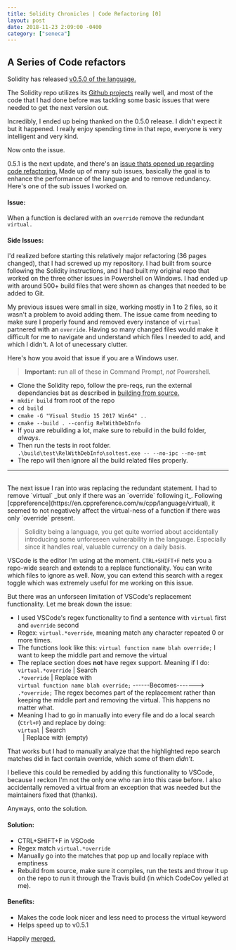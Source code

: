 ```yaml
---
title: Solidity Chronicles | Code Refactoring [0]
layout: post
date: 2018-11-23 2:09:00 -0400
category: ["seneca"]
---
```


## A Series of Code refactors

Solidity has released [v0.5.0 of the language.](https://github.com/ethereum/solidity/releases)  

The Solidity repo utilizes its [Github projects](https://github.com/ethereum/solidity/projects) really well, and most of the code that I had done before 
was tackling some basic issues that were needed to get the next version out.

Incredibly, I ended up being thanked on the 0.5.0 release. I didn't expect it but it happened. I really enjoy spending time in that repo, everyone is very
intelligent and very kind. 

Now onto the issue.

0.5.1 is the next update, and there's an [issue thats opened up regarding code refactoring.](https://github.com/ethereum/solidity/issues/5168) Made up of many sub issues, basically the goal is to enhance the performance of the language and to remove redundancy. Here's one of the sub issues I worked on.

#### **Issue:**  
When a function is declared with an `override` remove the redundant `virtual.`

#### **Side Issues:** 

I'd realized before starting this relatively major refactoring (36 pages changed), that I had screwed up my repository. I had built from source following the Solidity instructions, and I had built my original repo that worked on the three other issues in Powershell on Windows. I had ended up with around 500+ build files that were shown as changes that needed to be added to Git.   

My previous issues were small in size, working mostly in 1 to 2 files, so it wasn't a problem to avoid adding them. The issue came from needing to make sure I properly found and removed every instance of `virtual` partnered with an `override`. Having so many changed files would make it difficult for me to navigate and understand which files I needed to add, and which I didn't. A lot of unecessary clutter.

Here's how you avoid that issue if you are a Windows user. 

> **Important:** run all of these in Command Prompt, _not_ Powershell. 

- Clone the Solidity repo, follow the pre-reqs, run the external dependancies bat as described in [building from source.](https://solidity.readthedocs.io/en/v0.5.0/installing-solidity.html#building-from-source)
- `mkdir build` from root of the repo
- `cd build`
- `cmake -G "Visual Studio 15 2017 Win64" ..`
- `cmake --build . --config RelWithDebInfo`
- If you are rebuilding a lot, make sure to rebuild in the build folder, _always_.
- Then run the tests in root folder. `.\build\test\RelWithDebInfo\soltest.exe -- --no-ipc --no-smt`
- The repo will then ignore all the build related files properly.  

----  
<br>  
The next issue I ran into was replacing the redundant statement. I had to remove `virtual` _but only if there was an `override` following it_. Following [cppreference](https://en.cppreference.com/w/cpp/language/virtual), it seemed to not negatively affect the virtual-ness of a function if there was only `override` present. 

> Solidity being a language, you get quite worried about accidentally introducing some unforeseen vulnerability in the language. Especially since it handles real, valuable currency on a daily basis. 

VSCode is the editor I'm using at the moment. `CTRL+SHIFT+F` nets you a repo-wide search and extends to a replace functionality. You can write which files to ignore as well. Now, you can extend this search with a regex toggle which was extremely useful for me working on this issue. 

But there was an unforseen limitation of VSCode's replacement functionality. Let me break down the issue:  

- I used VSCode's regex functionality to find a sentence with `virtual` first and `override` second
- Regex: `virtual.*override`, meaning match any character repeated 0 or more times.
- The functions look like this: `virtual function name blah override;` I want to keep the middle part and remove the virtual
- The replace section does **not** have regex support. Meaning if I do:  
`virtual.*override` | Search  
`.*override` | Replace with  
`virtual function name blah override;` ------Becomes-------> `.*override;`
The regex becomes part of the replacement rather than keeping the middle part and removing the virtual. This happens no matter what.
- Meaning I had to go in manually into every file and do a local search (`Ctrl+F`) and replace by doing:  
`virtual` | Search  
` ` | Replace with (empty)  

That works but I had to manually analyze that the highlighted repo search matches did in fact contain override, which some of them _didn't_.

I believe this could be remedied by adding this functionality to VSCode, because I reckon I'm not the only one who ran into this case before. I also accidentally removed a virtual from an exception that was needed but the maintainers fixed that (thanks).

Anyways, onto the solution.

#### **Solution:**

- CTRL+SHIFT+F in VSCode
- Regex match `virtual.*override`
- Manually go into the matches that pop up and locally replace with emptiness
- Rebuild from source, make sure it compiles, run the tests and throw it up on the repo to run it through the Travis build (in which CodeCov yelled at me).

#### **Benefits:**

- Makes the code look nicer and less need to process the virtual keyword
- Helps speed up to v0.5.1

Happily [merged.](https://github.com/ethereum/solidity/pull/5444)
